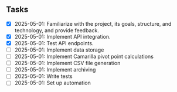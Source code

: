 ## Tasks

- [x] 2025-05-01: Familiarize with the project, its goals, structure, and technology, and provide feedback.
- [x] 2025-05-01: Implement API integration.
- [x] 2025-05-01: Test API endpoints.
- [ ] 2025-05-01: Implement data storage
- [ ] 2025-05-01: Implement Camarilla pivot point calculations
- [ ] 2025-05-01: Implement CSV file generation
- [ ] 2025-05-01: Implement archiving
- [ ] 2025-05-01: Write tests
- [ ] 2025-05-01: Set up automation
